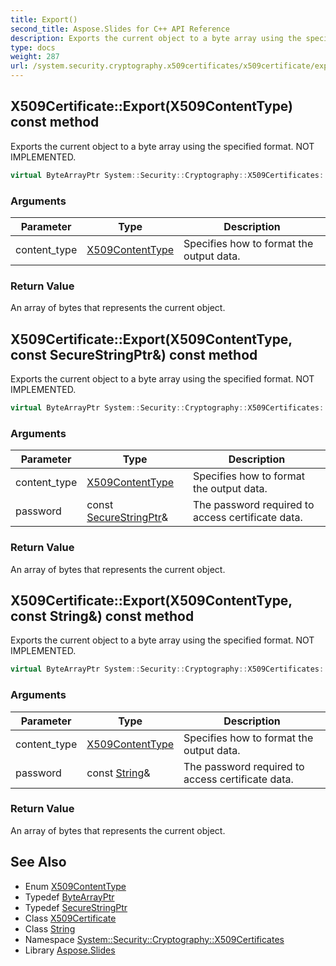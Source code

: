 ```yaml
---
title: Export()
second_title: Aspose.Slides for C++ API Reference
description: Exports the current object to a byte array using the specified format. NOT IMPLEMENTED.
type: docs
weight: 287
url: /system.security.cryptography.x509certificates/x509certificate/export/
---
```

## X509Certificate::Export(X509ContentType) const method


Exports the current object to a byte array using the specified format. NOT IMPLEMENTED.

```cpp
virtual ByteArrayPtr System::Security::Cryptography::X509Certificates::X509Certificate::Export(X509ContentType content_type) const
```


### Arguments

| Parameter | Type | Description |
| --- | --- | --- |
| content_type | [X509ContentType](../../x509contenttype/) | Specifies how to format the output data. |

### Return Value

An array of bytes that represents the current object.

## X509Certificate::Export(X509ContentType, const SecureStringPtr\&) const method


Exports the current object to a byte array using the specified format. NOT IMPLEMENTED.

```cpp
virtual ByteArrayPtr System::Security::Cryptography::X509Certificates::X509Certificate::Export(X509ContentType content_type, const SecureStringPtr &password) const
```


### Arguments

| Parameter | Type | Description |
| --- | --- | --- |
| content_type | [X509ContentType](../../x509contenttype/) | Specifies how to format the output data. |
| password | const [SecureStringPtr](../../../system.security/securestringptr/)\& | The password required to access certificate data. |

### Return Value

An array of bytes that represents the current object.

## X509Certificate::Export(X509ContentType, const String\&) const method


Exports the current object to a byte array using the specified format. NOT IMPLEMENTED.

```cpp
virtual ByteArrayPtr System::Security::Cryptography::X509Certificates::X509Certificate::Export(X509ContentType content_type, const String &password) const
```


### Arguments

| Parameter | Type | Description |
| --- | --- | --- |
| content_type | [X509ContentType](../../x509contenttype/) | Specifies how to format the output data. |
| password | const [String](../../../system/string/)\& | The password required to access certificate data. |

### Return Value

An array of bytes that represents the current object.

## See Also

* Enum [X509ContentType](../../x509contenttype/)
* Typedef [ByteArrayPtr](../../../system/bytearrayptr/)
* Typedef [SecureStringPtr](../../../system.security/securestringptr/)
* Class [X509Certificate](../)
* Class [String](../../../system/string/)
* Namespace [System::Security::Cryptography::X509Certificates](../../)
* Library [Aspose.Slides](../../../)